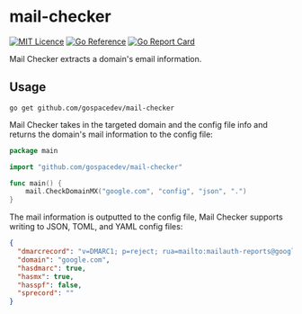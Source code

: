 # mail-checker
[![MIT Licence](https://img.shields.io/badge/license-MIT-blue)](https://opensource.org/licenses/mit-license.php)
[![Go Reference](https://pkg.go.dev/badge/github.com/gospacedev/mail-checker.svg)](https://pkg.go.dev/github.com/gospacedev/mail-checker)
[![Go Report Card](https://goreportcard.com/badge/github.com/gospacedev/mail-checker)](https://goreportcard.com/report/github.com/gospacedev/mail-checker)

Mail Checker extracts a domain's email information.

## Usage
```
go get github.com/gospacedev/mail-checker
```

Mail Checker takes in the targeted domain and the config file info and returns 
the domain's mail information to the config file:

```go
package main

import "github.com/gospacedev/mail-checker"

func main() {
	mail.CheckDomainMX("google.com", "config", "json", ".")
}

```
    
The mail information is outputted to the config file, Mail Checker 
supports writing to JSON, TOML, and YAML config files:

```json
{
  "dmarcrecord": "v=DMARC1; p=reject; rua=mailto:mailauth-reports@google.com",
  "domain": "google.com",
  "hasdmarc": true,
  "hasmx": true,
  "hasspf": false,
  "sprecord": ""
}
```
